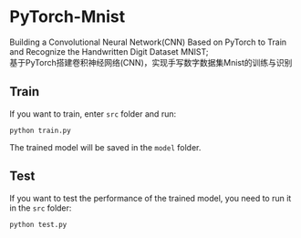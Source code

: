 # PyTorch-Mnist
Building a Convolutional Neural Network(CNN) Based on PyTorch to Train and Recognize the Handwritten Digit Dataset MNIST;  
基于PyTorch搭建卷积神经网络(CNN)，实现手写数字数据集Mnist的训练与识别
## Train
If you want to train, enter `src` folder and run:
```shell
python train.py
```
The trained model will be saved in the `model` folder.  
## Test
If you want to test the performance of the trained model, you need to run it in the `src` folder:
```shell
python test.py
```
